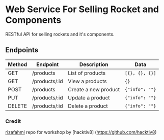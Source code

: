 # Web Service For Selling Rocket and Components

RESTful API for selling rockets and it's components.

## Endpoints

| Method  | Endpoint          | Description                 | Data                  |
|---------|-------------------|-----------------------------|-----------------------|
| GET     | /products      | List of products            | `[{}, {}, {}]`        |
| GET     | /products/:id  | View a products             | `{}`                  |
| POST    | /products      | Create a new product        | `{"info": ""}`        |
| PUT     | /products/:id  | Update a product            | `{"info": ""}`        |
| DELETE  | /products/:id  | Delete a product            | `{"info": ""}`        |

### Credit
[rizafahmi](https://github.com/rizafahmi) repo for workshop by [hacktiv8] (https://github.com/hacktiv8)